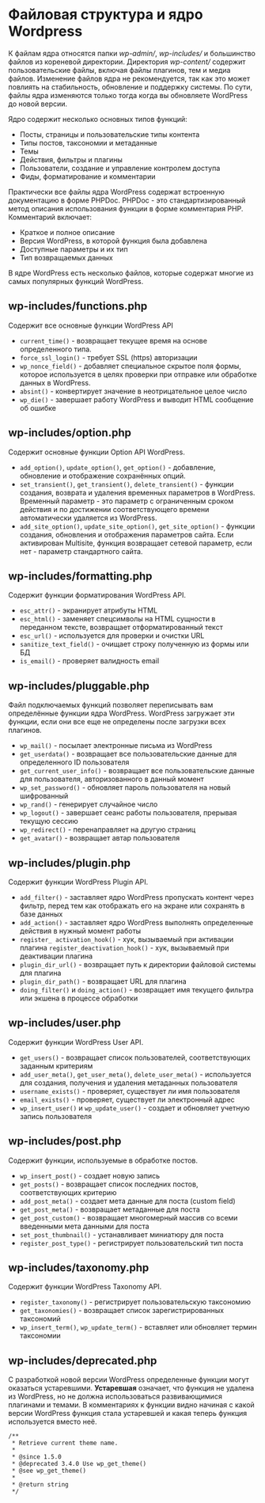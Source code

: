 # Файловая структура и ядро Wordpress

К файлам ядра относятся папки *wp-admin/*, *wp-includes/* и большинство файлов из кореневой директории. Директория *wp-content/* содержит пользовательские файлы, включая файлы плагинов, тем и медиа файлов. Изменение файлов ядра не рекомендуется, так как это может повлиять на стабильность, обновление и поддержку системы. По сути, файлы ядра изменяются только тогда когда вы обновляете WordPress до новой версии.

Ядро содержит несколько основных типов функций:

* Посты, страницы и пользовательские типы контента
* Типы постов, таксономии и метаданные
* Темы
* Действия, фильтры и плагины
* Пользователи, создание и управление контролем доступа
* Фиды, форматирование и комментарии

Практически все файлы ядра WordPress содержат встроенную документацию в фор­ме PHPDoc. PHPDoc - это стандартизированный метод описания использования функции в форме комментария РНР. Комментарий вклю­чает:

* Краткое и полное описание
* Версия WordPress, в которой функция была добавлена
* Доступные параметры и их тип
* Тип возвращаемых данных

В ядре WordPress есть несколько файлов, которые содержат многие из самых по­пулярных функций WordPress.

## wp-includes/functions.php

Содержит все основные функции WordPress API

* `current_time()` - возвращает текущее время на основе определенного типа.
* `force_ssl_login()` - требует SSL (https) авторизации
* `wp_nonce_field()` - добавляет специальное скрытое поля формы, которое используется в целях проверки при отправке или обработке данных в WordPress.
* `absint()` - конвертирует значение в неотрицательное целое число
* `wp_die()` - завершает работу WordPress и выводит HTML сообщение об ошибке

## wp-includes/option.php

Содержит основные функции Option API WordPress.

* `add_option()`, `update_option()`, `get_option()` - добавление, обновление и отображение сохранённых опций.
* `set_transient()`, `get_transient()`, `delete_transient()` - функции создания, возврата и удаления временных параметров в WordPress. Временный параметр - это параметр с ограниченным сроком действия и по достижении соответствующего времени автоматически удаляется из WordPress.
* `add_site_option()`, `update_site_option()`, `get_site_option()` - функции создания, обновления и отображения параметров сайта. Если активирован Multisite, функция возвращает сетевой параметр,  если нет - параметр стандартного сайта.

## wp-includes/formatting.php

Содержит функции форматирования WordPress API.

* `esc_attr()` - экранирует атрибуты HTML
* `esc_html()` - заменяет спецсимволы на HTML сущности в переданном тексте, возвращает отформатированный текст
* `esc_url()` - используется для проверки и очистки URL
* `sanitize_text_field()` - очищает строку полученную из формы или БД
* `is_email()` - проверяет валидность email

## wp-includes/pluggable.php

Файл подключаемых функций позволяет переписывать вам определённые функции ядра WordPress. WordPress загружает эти функции, если они все еще не определены после загрузки всех плагинов.

* `wp_mail()` - посылает электронные письма из WordPress
* `get_userdata()` - возвращает все пользовательские данные для определенного ID пользователя
* `get_current_user_info()` - возвращает все пользовательские данные для пользова­теля, авторизованного в данный момент
* `wp_set_password()` - обновляет пароль пользователя на новый шифрованный
* `wp_rand()` - генерирует случайное число
* `wp_logout()` - завершает сеанс работы пользователя, прерывая текущую сессию
* `wp_redirect()` - перенаправляет на другую страниц
* `get_avatar()` - возвращает автар пользователя
 
## wp-includes/plugin.php

Содержит функции WordPress Plugin API.

* `add_filter()` - заставляет ядро WordPress пропускать контент через фильтр, перед тем как отображать его на экране или сохранять в базе данных
* `add_action()` - заставляет ядро WordPress выполнять определенные действия в нужный момент работы
* `register_ activation_hook()` - хук, вызываемый при активации плагина
  `register_deactivation_hook()` - хук, вызываемый при деактивации плагина
* `plugin_dir_url()` - возвращает путь к директории файловой системы для пла­гина
* `plugin_dir_path()` - возвращает URL для плагина
* `doing_filter()`  и `doing_action()` - возвращает имя текущего фильтра или экшена в процессе обработки

## wp-includes/user.php

Содержит функции WordPress User API.

* `get_users()` - возвращает список пользователей, соответствующих заданным критериям
* `add_user_meta()`, `get_user_meta()`, `delete_user_meta()` - используется для создания, получения и удаления метаданных пользователя
* `username_exists()` - проверяет, существует ли имя пользователя
* `email_exists()` - проверяет, существует ли электронный адрес
* `wp_insert_user()` и `wp_update_user()` - создает и обновляет учетную запись поль­зователя


## wp-includes/post.php

Cодержит функции, используемые в обработке постов.

* `wp_insert_post()` - создает новую запись
* `get_posts()` - возвращает список последних постов, соответствующих критерию
* `add_post_meta()` - создает мета данные для поста (custom field)
* `get_post_meta()`  - возвращает метаданные для поста
* `get_post_custom()` - возвращает многомерный массив со всеми введенными ме­та данными для поста
* `set_post_thumbnail()` - устанавливает миниатюру для поста
* `register_post_type()` - регистрирует пользовательский тип поста

## wp-includes/taxonomy.php

Cодержит функции WordPress Taxonomy API.

* `register_taxonomy()` - регистрирует пользовательскую таксономию
* `get_taxonomies()` - возвращает список зарегистрированных таксономий
* `wp_insert_term()`,  `wp_update_term()` - вставляет или обновляет термин таксоно­мии

## wp-includes/deprecated.php

С разработкой новой версии WordPress определенные функции могут оказаться устаревшими. **Устаревшая** означает, что функция не удалена из WordPress, но не должна использоваться развивающимися плагинами и темами. В комментариях к функции видно начиная с какой версии WordPress функция стала устаревшей и какая теперь функция используется вместо неё.

```
/**
 * Retrieve current theme name.
 *
 * @since 1.5.0
 * @deprecated 3.4.0 Use wp_get_theme()
 * @see wp_get_theme()
 *
 * @return string
 */
```